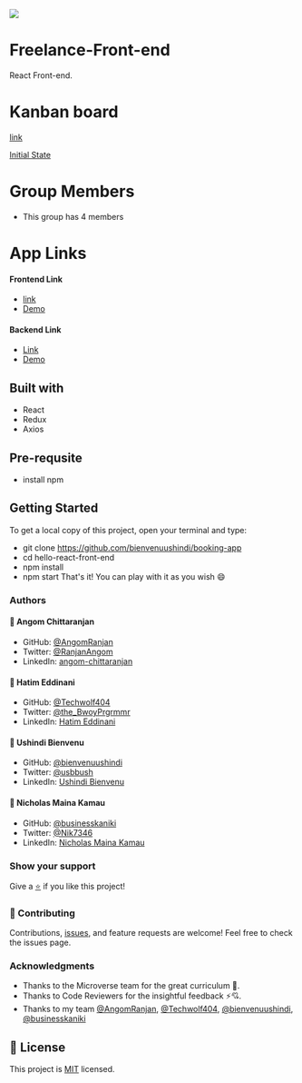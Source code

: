 [![](https://img.shields.io/badge/Four-Micronauts-blue)](https://github.com/AngomRanjan)

# Freelance-Front-end

React Front-end.

# Kanban board

[link](https://github.com/users/bienvenuushindi/projects/3)

[Initial State](https://user-images.githubusercontent.com/26736582/205078094-ae3ac4b5-d300-457e-9378-cb8fe10c9e85.gif)
# Group Members
- This group has 4 members 
# App Links
#### Frontend Link
- [link](https://github.com/bienvenuushindi/booking-app)
- [Demo](https://gofreelancer.vercel.app/)
#### Backend Link
- [Link](https://github.com/techwolf404/gofreelancer-backend)
- [Demo](http://localhost:3000/gofreelancer.up.railway.app/api-docs)

## Built with
  - React
  - Redux
  - Axios

## Pre-requsite
  - install npm

## Getting Started
 To get a local copy of this project, open your terminal and type:
  - git clone https://github.com/bienvenuushindi/booking-app
  - cd hello-react-front-end
  - npm install
  - npm start 
 That's it! You can play with it as you wish 😄
 
### Authors

#### 👤 Angom Chittaranjan

- GitHub: [@AngomRanjan](https://github.com/AngomRanjan)
- Twitter: [@RanjanAngom](https://twitter.com/RanjanAngom)
- LinkedIn: [angom-chittaranjan](https://linkedin.com/in/angom-chittaranjan)

#### 👤 Hatim Eddinani

- GitHub: [@Techwolf404](https://github.com/techwolf404)
- Twitter: [@the_BwoyPrgrmmr](https://twitter.com/the_BwoyPrgrmmr)
- LinkedIn: [Hatim Eddinani](https://www.linkedin.com/in/hatimdev/)

#### 👤 Ushindi Bienvenu

- GitHub: [@bienvenuushindi](https://github.com/bienvenuushindi)
- Twitter: [@usbbush](https://twitter.com/usbbush)
- LinkedIn: [Ushindi Bienvenu](http://www.linkedin.com/in/usbbush)

#### 👤 Nicholas Maina Kamau

- GitHub: [@businesskaniki](https://github.com/businesskaniki)
- Twitter: [@Nik7346](https://twitter.com/Nik7346)
- LinkedIn: [Nicholas Maina Kamau](https://www.linkedin.com/in/nicholas-maina-kamau/)

### Show your support
Give a [⭐️](../../stargazers) if you like this project!

### 🤝 Contributing
Contributions, [issues](../../issues), and feature requests are welcome! Feel free to check the issues page.

### Acknowledgments

- Thanks to the Microverse team for the great curriculum 🙌.
- Thanks to Code Reviewers for the insightful feedback ⚡💘.
- Thanks to my team [@AngomRanjan](https://github.com/AngomRanjan), [@Techwolf404](https://github.com/techwolf404), [@bienvenuushindi](https://github.com/bienvenuushindi), [@businesskaniki](https://github.com/businesskaniki)

## 📝 License

This project is [MIT](LICENSE) licensed.

